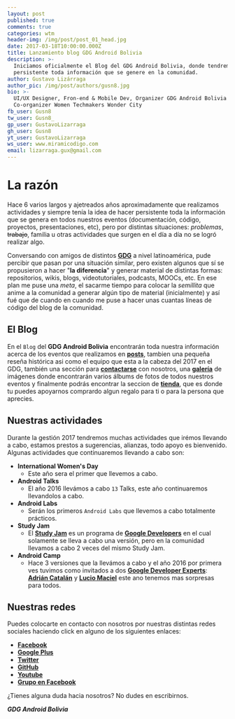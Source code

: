 ```yaml
---
layout: post
published: true
comments: true
categories: wtm
header-img: /img/post/post_01_head.jpg
date: 2017-03-18T10:00:00.000Z
title: Lanzamiento blog GDG Android Bolivia
description: >-
  Iniciamos oficialmente el Blog del GDG Android Bolivia, donde tendremos
  persistente toda información que se genere en la comunidad.
author: Gustavo Lizárraga
author_pic: /img/post/authors/gusn8.jpg
bio: >-
  UI/UX Designer, Fron-end & Mobile Dev, Organizer GDG Android Bolivia y
  Co-organizer Women Techmakers Wonder City
fb_user: Gusn8
tw_user: Gusn8_
gp_user: GustavoLizarraga
gh_user: Gusn8
yt_user: GustavoLizarraga
ws_user: www.miramicodigo.com
email: lizarraga.gux@gmail.com
---
```


# La razón

Hace 6 varios largos y ajetreados años aproximadamente que realizamos actividades y siempre tenía la idea de hacer persistente toda la información que se genera en todos nuestros eventos (documentación, código, proyectos, presentaciones, etc), pero por distintas situaciones: *problemas*, ~~trabajo~~, familia u otras actividades que surgen en el día a día no se logró realizar algo.

Conversando con amigos de distintos **[GDG](http://developers.google.com/groups/)** a nivel latinoamérica, pude percibir que pasan por una situación similar, pero existen algunos que sí se propusieron a hacer "**la diferencia**" y generar material de distintas formas: repositorios, wikis, blogs, videotutoriales, podcasts, MOOCs, etc. En ese plan me puse una *meta*, el sacarme tiempo para colocar la *semillita* que anime a la comunidad a generar algún tipo de material (inicialmente) y así fué que de cuando en cuando me puse a hacer unas cuantas líneas de código del blog de la comunidad.

## El Blog

En el `Blog` del **GDG Android Bolivia** encontrarán toda nuestra información acerca de los eventos que realizamos en **[posts](http://www.gdg.androidbolivia.com/)**, tambien una pequeña reseña histórica asi como el equipo que esta a la cabeza del 2017 en el GDG, también una sección para **[contactarse](http://www.gdg.androidbolivia.com/contacto)** con nosotros, una **[galería](http://www.gdg.androidbolivia.com/galeria)** de imágenes donde encontrarán varios álbums de fotos de todos nuestros eventos y finalmente podrás encontrar la seccion de **[tienda](http://www.gdg.androidbolivia.com/tienda)**, que es donde tu puedes apoyarnos comprardo algun regalo para ti o para la persona que aprecies.

## Nuestras actividades

Durante la gestión 2017 tendremos muchas actividades que irémos llevando a cabo, estamos prestos a sugerencias, alianzas, todo apoyo es bienvenido.
Algunas actividades que continuaremos llevando a cabo son:

* **International Women's Day**
    - Este año sera el primer que llevemos a cabo.
* **Android Talks**
    - El año 2016 llevámos a cabo `13` Talks, este año continuaremos llevandolos a cabo.
* **Android Labs**
    - Serán los primeros `Android Labs` que llevemos a cabo totalmente prácticos.
* **Study Jam**
    - El **[Study Jam](http://developerstudyjams.com/)** es un programa de **[Google Developers](https://developers.google.com)** en el cual solamente se lleva a cabo una versión, pero en la comunidad llevamos a cabo 2 veces del mismo Study Jam.
* **Android Camp**
    - Hace 3 versiones que la llevámos a cabo y el año 2016 por primera ves tuvimos como invitados a dos **[Google Developer Experts](https://developers.google.com/experts/)**: **[Adrián Catalán](https://developers.google.com/experts/people/asd)** y **[Lucio Maciel](https://developers.google.com/experts/people/lucio-maciel.html)** este ano tenemos mas sorpresas para todos.

## Nuestras redes

Puedes colocarte en contacto con nosotros por nuestras distintas redes sociales haciendo click en alguno de los siguientes enlaces:

* **[Facebook](https://www.facebook.com/GDGAndroid.Bo)**
* **[Google Plus](https://plus.google.com/+AndroidboliviaOrg)**
* **[Twitter](https://twitter.com/GDGAndroidBo)**
* **[GitHub](https://www.github.com/GDGAndroidBolivia)**
* **[Youtube](https://www.youtube.com/AndroidboliviaOrg)**
* **[Grupo en Facebook](https://www.facebook.com/groups/GDGAndroidBo/)** 

¿Tienes alguna duda hacia nosotros? No dudes en escribirnos.

***GDG Android Bolivia***
